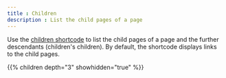 ```yaml
---
title : Children
description : List the child pages of a page
---
```


Use the [children shortcode](https://learn.netlify.com/en/shortcodes/children/) to list the child pages of a page and the further descendants (children's children). By default, the shortcode displays links to the child pages.


{{% children depth="3" showhidden="true" %}}
